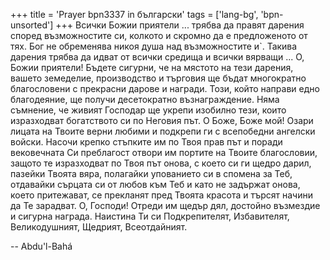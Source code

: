 +++
title = 'Prayer bpn3337 in български'
tags = ['lang-bg', 'bpn-unsorted']
+++
Всички Божии приятели ... трябва да правят дарения според възможностите си, колкото и скромно да е предложеното от тях. Бог не обременява никоя душа над възможностите и`. Такива дарения трябва да идват от всички средища и всички вярващи ... О, Божии приятели! Бъдете сигурни, че на мястото на тези дарения, вашето земеделие, производство и търговия ще бъдат многократно благословени с прекрасни дарове и награди. Този, който направи едно благодеяние, ще получи десетократно възнаграждение. Няма съмнение, че живият Господар ще укрепи изобилно тези, които изразходват богатството си по Неговия път.
О Боже, Боже мой! Озари лицата на Твоите верни любими и подкрепи ги с всепобедни ангелски войски. Насочи крепко стъпките им по Твоя прав път и поради вековечната Си преблагост отвори им портите на Твоите благословии, защото те изразходват по Твоя път онова, с което си ги щедро дарил, пазейки Твоята вяра, полагайки упованието си в спомена за Теб, отдавайки сърцата си от любов към Теб и като не задържат онова, което притежават, се прекланят пред Твоята красота и търсят начини да Те зарадват.
О, Господи! Отреди им щедър дял, достойно възмездие и сигурна награда.
Наистина Ти си Подкрепителят, Избавителят, Великодушният, Щедрият, Всеотдайният.

-- Abdu'l-Bahá
